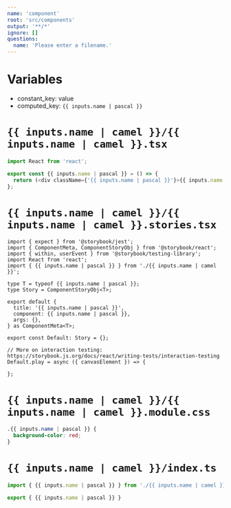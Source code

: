 ```yaml
---
name: 'component'
root: 'src/components'
output: '**/*'
ignore: []
questions:
  name: 'Please enter a filename.'
---
```


# Variables

- constant_key: value
- computed_key: `{{ inputs.name | pascal }}`

# `{{ inputs.name | camel }}/{{ inputs.name | camel }}.tsx`

```typescript
import React from 'react';

export const {{ inputs.name | pascal }} = () => {
  return (<div className={'{{ inputs.name | pascal }}'}>{{ inputs.name }}</div>);
};
```

# `{{ inputs.name | camel }}/{{ inputs.name | camel }}.stories.tsx`

```tyoescript
import { expect } from '@storybook/jest';
import { ComponentMeta, ComponentStoryObj } from '@storybook/react';
import { within, userEvent } from '@storybook/testing-library';
import React from 'react';
import { {{ inputs.name | pascal }} } from './{{ inputs.name | camel }}';

type T = typeof {{ inputs.name | pascal }};
type Story = ComponentStoryObj<T>;

export default {
  title: '{{ inputs.name | pascal }}',
  component: {{ inputs.name | pascal }},
  args: {},
} as ComponentMeta<T>;

export const Default: Story = {};

// More on interaction testing: https://storybook.js.org/docs/react/writing-tests/interaction-testing
Default.play = async ({ canvasElement }) => {

};
```

# `{{ inputs.name | camel }}/{{ inputs.name | camel }}.module.css`

```css
.{{ inputs.name | pascal }} {
  background-color: red;
}
```

# `{{ inputs.name | camel }}/index.ts`

```typescript
import { {{ inputs.name | pascal }} } from './{{ inputs.name | camel }}';

export { {{ inputs.name | pascal }} }
```